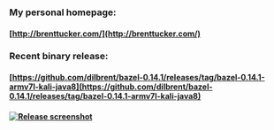 ### My personal homepage:
#### [http://brenttucker.com/](http://brenttucker.com/)

### Recent binary release:
#### [https://github.com/dilbrent/bazel-0.14.1/releases/tag/bazel-0.14.1-armv7l-kali-java8](https://github.com/dilbrent/bazel-0.14.1/releases/tag/bazel-0.14.1-armv7l-kali-java8)
#### [![Release screenshot](https://user-images.githubusercontent.com/10505790/41519051-9b8e5126-727a-11e8-8a4e-bed72dd5c7e8.png)](https://user-images.githubusercontent.com/10505790/41519051-9b8e5126-727a-11e8-8a4e-bed72dd5c7e8.png)
